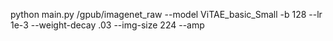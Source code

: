 python main.py /gpub/imagenet_raw --model ViTAE_basic_Small -b 128 --lr 1e-3 --weight-decay .03 --img-size 224 --amp